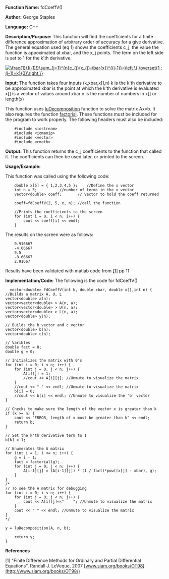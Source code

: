 **Function Name:**           fdCoeffV()

**Author:** George Staples

**Language:** C++

**Description/Purpose:** This function will find the coefficients for a finite difference approximation of arbitrary order of accuracy for a give derivative. The general equation used (eq 1) shows the coefficients c_j, the value the function is appoximated at xbar, and the x_j points. The term on the left side is set to 1 for the k'th derivative. 

<a href="https://www.codecogs.com/eqnedit.php?latex=\frac{1}{(i-1)!}\sum_{j=1}^{n}c_{j}(x_{j}-\bar{x})^{(i-1)}=\left&space;\{&space;\overset{1&space;;&space;(i-1)=k}{0}\right&space;\}" target="_blank"><img src="https://latex.codecogs.com/gif.latex?\frac{1}{(i-1)!}\sum_{j=1}^{n}c_{j}(x_{j}-\bar{x})^{(i-1)}=\left&space;\{&space;\overset{1&space;;&space;(i-1)=k}{0}\right&space;\}" title="\frac{1}{(i-1)!}\sum_{j=1}^{n}c_{j}(x_{j}-\bar{x})^{(i-1)}=\left \{ \overset{1 ; (i-1)=k}{0}\right \}" /></a>

**Input:** The function takes four inputs (k,xbar,x[],n)
  k is the k'th derivative to be approximated
  xbar is the point at which the k'th derivative is evaluated
  x[] is a vector of values around xbar 
  n is the number of numbers in x[] or length(x)
  
  This function uses [luDecomposition](https://georgest347.github.io/MATH-5620/softwareManual/HW2/luDecomposition) function to solve the matrix Ax=b. It also requires the function [factorial](https://georgest347.github.io/MATH-5620/softwareManual/HW2/factorial). These functions must be included for the program to work properly. The following headers must also be included:
  ```
      #include <iostream>
      #include <iomanip>
      #include <vector>
      #include <cmath>
  ```

**Output:** This function returns the c_j coefficients to the function that called it. The coefficients can then be used later, or printed to the screen.

**Usage/Example:**

This function was called using the following code:
```
	double x[5] = { 1,2,3,4,5 }; 	//Define the x vector
	int n = 5;			//number of terms in the x vector
	vector<double> coeff;		// Vector to hold the coeff returned

	coeff=fdCoeffV(2, 5, x, n);	//call the function

	//Prints the coefficients to the screen
	for (int i = 0; i < n; i++) {
		cout << coeff[i] << endl;
	}
```
The results on the screen were as follows:

```
	0.916667
	-4.66667
	9.5
	-8.66667
	2.91667

```
Results have been validated with matlab code from [[1]](http://www.siam.org/books/OT98/) pp 11

**Implementation/Code:** The following is the code for fdCoeffV()

      vector<double> fdCoeffV(int k, double xbar, double x[],int n) {
	//Builds a matrix A, U, L
	vector<double> a(n);
	vector<vector<double> > A(n, a);
	vector<vector<double> > U(n, a);
	vector<vector<double> > L(n, a);
	vector<double> y(n);

	// Builds the b vector and c vector
	vector<double> b(n);
	vector<double> c(n);

	// Varibles
	double fact = 0;
	double g = 0;

	// Initializes the matrix with 0's
	for (int i = 0; i < n; i++) {
		for (int j = 0; j < n; j++) {
			A[i][j] = 1;
			//cout << A[i][j]; //Unmute to visualize the matrix
		}
		//cout << " " << endl; //Unmute to visualize the matrix	
		b[i] = 0;
		//cout << b[i] << endl; //Unmute to visualize the 'b' vector
	}	

	// Checks to make sure the length of the vector x is greater than k
	if (k >= n) {
		cout << "ERROR, length of x must be greater than k" << endl;
		return b;
	}
	
	// Set the k'th derivative term to 1
	b[k] = 1;
	
	// Enumerates the A matrix
	for (int i = 1; i <= n; i++) {
		g = i - 1;
		fact = factorial(g);
		for (int j = 0; j < n; j++) {
			A[i-1][j] = (A[i-1][j]) * (1 / fact)*pow((x[j] - xbar), g);
		}
	}
	/*
	// To see the A matrix for debugging
	for (int i = 0; i < n; i++) {
		for (int j = 0; j < n; j++) {
			cout << A[i][j]<<"    "; //Unmute to visualize the matrix
		}
		cout << " " << endl; //Unmute to visualize the matrix		
	}
	*/
	
	y = luDecomposition(A, n, b);
	
		return y;
    }
       
   **References** 
     
   [1] "Finite Difference Methods for Ordinary and Partial Differential Equations", Randall J. LeVeque, 2007
		[www.siam.org/books/OT98](http://www.siam.org/books/OT98/)
